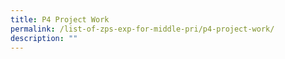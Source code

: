 ```yaml
---
title: P4 Project Work
permalink: /list-of-zps-exp-for-middle-pri/p4-project-work/
description: ""
---
```

